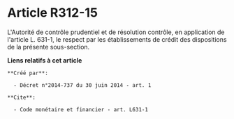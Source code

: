 # Article R312-15

L'Autorité de contrôle prudentiel et de résolution contrôle, en application de l'article L. 631-1, le respect par les
établissements de crédit des dispositions de la présente sous-section.

**Liens relatifs à cet article**

	**Créé par**:

	  - Décret n°2014-737 du 30 juin 2014 - art. 1

	**Cite**:

	  - Code monétaire et financier - art. L631-1
